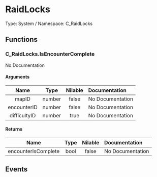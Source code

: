# RaidLocks

Type: System / Namespace: C_RaidLocks

## Functions

### C_RaidLocks.IsEncounterComplete

No Documentation
#### Arguments
|Name|Type|Nilable|Documentation|
|:---:|:---:|:---:|:---|
|mapID|number|false|No Documentation|
|encounterID|number|false|No Documentation|
|difficultyID|number|true|No Documentation|
#### Returns
|Name|Type|Nilable|Documentation|
|:---:|:---:|:---:|:---|
|encounterIsComplete|bool|false|No Documentation|
## Events
